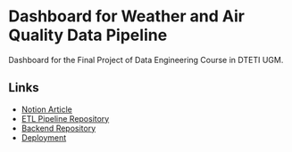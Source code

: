 # Dashboard for Weather and Air Quality Data Pipeline
Dashboard for the Final Project of Data Engineering Course in DTETI UGM.

## Links
- [Notion Article](https://hallowed-hour-b68.notion.site/Correlation-between-Air-Quality-and-Weather-Conditions-in-Indonesian-Cities-a281d556bbfb4035ac80ab01e5253a10)
- [ETL Pipeline Repository](https://github.com/ahmadzaki2975/ETL-Pipeline)
- [Backend Repository](https://github.com/ahmadzaki2975/dashboard-rekdat-backend)
- [Deployment](https://dashboard-rekdat-frontend.vercel.app/)
